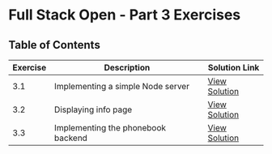 # Full Stack Open - Part 3 Exercises

## Table of Contents

| Exercise | Description | Solution Link |
|----------|-------------|--------------|
| 3.1 | Implementing a simple Node server | [View Solution](https://github.com/ALpolymer/FullstackOpen/tree/6373899db3a1a9924f92d0e22cde31dc39066108/Exercises) |
| 3.2 | Displaying info page | [View Solution](https://github.com/yourusername/repo-name/tree/ex3.2) |
| 3.3 | Implementing the phonebook backend | [View Solution](https://github.com/yourusername/repo-name/tree/ex3.3) |
